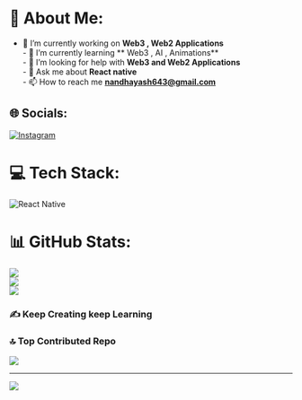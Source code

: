 # 💫 About Me:
- 🔭 I’m currently working on **Web3 , Web2 Applications**<br>- 🌱 I’m currently learning ** Web3 , AI , Animations**<br>- 🤝 I’m looking for help with **Web3 and Web2 Applications**<br>- 💬 Ask me about **React native**<br>- 📫 How to reach me **nandhayash643@gmail.com**


## 🌐 Socials:
[![Instagram](https://img.shields.io/badge/Instagram-%23E4405F.svg?logo=Instagram&logoColor=white)](https://instagram.com/yashnandha06) 

# 💻 Tech Stack:
![React Native](https://img.shields.io/badge/react_native-%2320232a.svg?style=for-the-badge&logo=react&logoColor=%2361DAFB)
# 📊 GitHub Stats:
![](https://github-readme-stats.vercel.app/api?username=Yashnandha&theme=dark&hide_border=false&include_all_commits=true&count_private=true)<br/>
![](https://github-readme-streak-stats.herokuapp.com/?user=Yashnandha&theme=dark&hide_border=false)<br/>
![](https://github-readme-stats.vercel.app/api/top-langs/?username=Yashnandha&theme=dark&hide_border=false&include_all_commits=true&count_private=true&layout=compact)

### ✍️ Keep Creating keep Learning

### 🔝 Top Contributed Repo
![](https://github-contributor-stats.vercel.app/api?username=Yashnandha&limit=5&theme=dark&combine_all_yearly_contributions=true)

---
[![](https://visitcount.itsvg.in/api?id=Yashnandha&icon=0&color=0)](https://visitcount.itsvg.in)

<!-- Proudly created with GPRM ( https://gprm.itsvg.in ) -->
